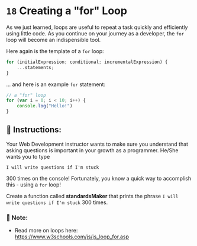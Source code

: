 # `18` Creating a "for" Loop

As we just learned, loops are useful to repeat a task quickly and efficiently using little code.  As you continue on your journey as a developer, the `for` loop will become an indispensible tool.

Here again is the template of a `for` loop:

```js
for (initialExpression; conditional; incrementalExpression) {
    ...statements;
}
```
... and here is an example `for` statement:

```js
// a "for" loop
for (var i = 0; i < 10; i++) {
    console.log("Hello!")
}
```

## :pencil: Instructions:
Your Web Development instructor wants to make sure you understand that asking questions is important in your growth as a programmer. He/She wants you to type

`I will write questions if I'm stuck`

300 times on the console!  Fortunately, you know a quick way to accomplish this - using a `for` loop!

Create a function called **standardsMaker** that prints the phrase `I will write questions if I'm stuck` 300 times.


### :scroll: Note:
* Read more on loops here: https://www.w3schools.com/js/js_loop_for.asp